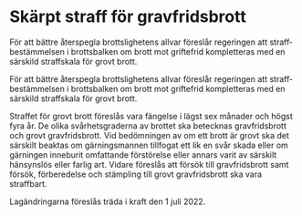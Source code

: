 # Skärpt straff för gravfridsbrott

För att bättre åter­spegla brotts­lig­hetens allvar föreslår regeringen att straff­bestäm­melsen i brotts­balken om brott mot grifte­frid komplet­teras med en särskild straff­skala för grovt brott.

För att bättre åter­spegla brotts­lig­hetens allvar föreslår regeringen att straff­bestäm­melsen i brotts­balken om brott mot grifte­frid komplet­teras med en särskild straff­skala för grovt brott.

Straffet för grovt brott före­slås vara fängelse i lägst sex måna­der och högst fyra år. De olika svår­hets­graderna av brottet ska beteck­nas grav­frids­brott och grovt grav­frids­brott. Vid bedöm­ningen av om ett brott är grovt ska det särskilt beak­tas om gärnings­mannen till­fogat ett lik en svår skada eller om gärningen inne­burit omfat­tande förstörelse eller annars varit av särskilt hänsynslös eller farlig art. Vidare föreslås att försök till grav­fridsbrott samt försök, förbere­delse och stämp­ling till grovt grav­frids­brott ska vara straffbart.

Lagändringarna före­slås träda i kraft den 1 juli 2022.
